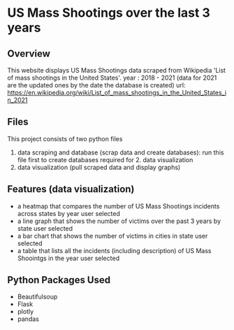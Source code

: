# US Mass Shootings over the last 3 years

## Overview
This website displays US Mass Shootings data scraped from Wikipedia 'List of mass shootings in the United States'.
year : 2018 - 2021 (data for 2021 are the updated ones by the date the database is created)
url: https://en.wikipedia.org/wiki/List_of_mass_shootings_in_the_United_States_in_2021

## Files
This project consists of two python files
1. data scraping and database (scrap data and create databases): run this file first to create databases required for 2. data visualization
2. data visualization (pull scraped data and display graphs)

## Features (data visualization)
- a heatmap that compares the number of US Mass Shootings incidents across states by year user selected
- a line graph that shows the number of victims over the past 3 years by state user selected
- a bar chart that shows the number of victims in cities in state user selected
- a table that lists all the incidents (including description) of US Mass Shoointgs in the year user selected

## Python Packages Used
- Beautifulsoup
- Flask
- plotly
- pandas